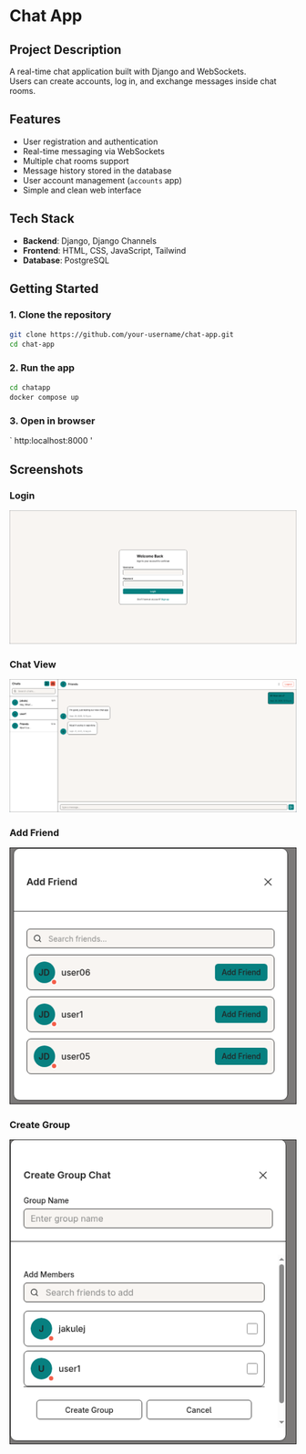 
# Chat App

## Project Description
A real-time chat application built with Django and WebSockets.  
Users can create accounts, log in, and exchange messages inside chat rooms.  

## Features
- User registration and authentication  
- Real-time messaging via WebSockets  
- Multiple chat rooms support  
- Message history stored in the database  
- User account management (`accounts` app)  
- Simple and clean web interface  

## Tech Stack
- **Backend**: Django, Django Channels  
- **Frontend**: HTML, CSS, JavaScript, Tailwind 
- **Database**: PostgreSQL  

## Getting Started

### 1. Clone the repository
```bash
git clone https://github.com/your-username/chat-app.git
cd chat-app
```
### 2. Run the app
```bash
cd chatapp
docker compose up
```
### 3. Open in browser
` http:localhost:8000 '

## Screenshots
### Login
![Login Page](doc/images/login.png)
### Chat View
![Chat Room](doc/images/chat.png)
### Add Friend
![Add Friend](doc/images/friends.png)
### Create Group
![Add Group](doc/images/group.png)
